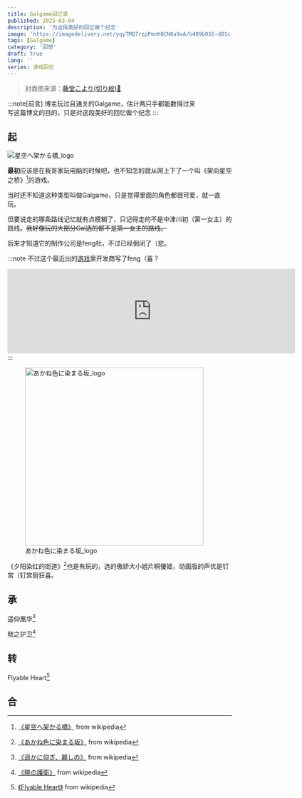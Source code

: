 ```yaml
---
title: Galgame回忆录
published: 2025-03-04
description: '为这段美好的回忆做个纪念'
image: 'https://imagedelivery.net/yqyTMQ7rzpPmnK0CN8a9vA/b489b055-d01c-4fac-9e3e-3025f0da8400/public'
tags: [Galgame]
category: '回想'
draft: true 
lang: ''
series: 游戏回忆
---
```


> 封面图来源：[藤堂こより(切り絵)🔗](https://www.pixiv.net/artworks/18895882)

:::note[前言]
博主玩过且通关的Galgame，估计两只手都能数得过来<br>
写这篇博文的目的，只是对这段美好的回忆做个纪念
:::

## 起

![星空へ架かる橋_logo](https://imagedelivery.net/yqyTMQ7rzpPmnK0CN8a9vA/ba5faed8-538b-4e85-2398-8b43a6f1e100/public)

**最初**应该是在我哥家玩电脑的时候吧，也不知怎的就从网上下了一个叫《架向星空之桥》[^1]的游戏。

当时还不知道这种类型叫做Galgame，只是觉得里面的角色都很可爱，就一直玩。

但要说走的哪条路线记忆就有点模糊了，只记得走的不是中津川初（第一女主）的路线。~~我好像玩的大部分Gal选的都不是第一女主的路线。~~

后来才知道它的制作公司是feng社，不过已经倒闭了（悲。

:::note
不过这个最近出的[游戏](https://store.steampowered.com/widget/1961760/)里开发商写了feng（喜？
<!-- https://store.steampowered.com/widget/1961760/ -->
<iframe src="https://store.steampowered.com/widget/1961760/" frameborder="0" width="646" height="190" style="margin: auto 0px"></iframe>
:::

<figure>
    <img width="400px" alt="あかね色に染まる坂_logo" src="https://imagedelivery.net/yqyTMQ7rzpPmnK0CN8a9vA/7fcb7b12-668d-4c9e-2530-04959e702e00/public">
    <figcaption>あかね色に染まる坂_logo</figcaption>
</figure>

<!-- <components/FigureCaption width="400px" alt="あかね色に染まる坂_logo" src="https://imagedelivery.net/yqyTMQ7rzpPmnK0CN8a9vA/7fcb7b12-668d-4c9e-2530-04959e702e00/public"/> -->

《夕阳染红的街道》[^2]也是有玩的，选的傲娇大小姐片桐優姫，动画版的声优是钉宫（钉宫厨狂喜。

## 承

遥仰凰华[^3]

晓之护卫[^4]

## 转

Flyable Heart[^5]

## 合

[^1]: [《星空へ架かる橋》](https://ja.wikipedia.org/wiki/%E6%98%9F%E7%A9%BA%E3%81%B8%E6%9E%B6%E3%81%8B%E3%82%8B%E6%A9%8B) from wikipedia
[^2]: [《あかね色に染まる坂》](https://ja.wikipedia.org/wiki/%E3%81%82%E3%81%8B%E3%81%AD%E8%89%B2%E3%81%AB%E6%9F%93%E3%81%BE%E3%82%8B%E5%9D%82) from wikipedia
[^3]: [《遥かに仰ぎ、麗しの》](https://ja.wikipedia.org/wiki/%E9%81%A5%E3%81%8B%E3%81%AB%E4%BB%B0%E3%81%8E%E3%80%81%E9%BA%97%E3%81%97%E3%81%AE) from wikipedia
[^4]: [《暁の護衛》](https://ja.wikipedia.org/wiki/%E6%9A%81%E3%81%AE%E8%AD%B7%E8%A1%9B) from wikipedia
[^5]: [《Flyable Heart》](https://ja.wikipedia.org/wiki/Flyable_Heart) from wikipedia
